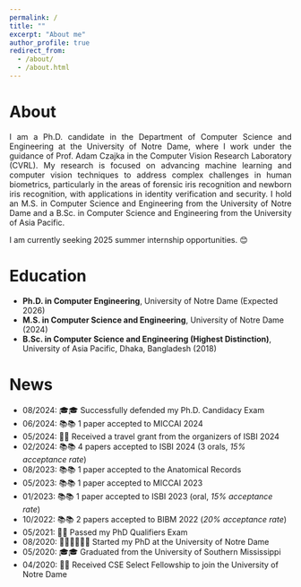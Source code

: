 ```yaml
---
permalink: /
title: ""
excerpt: "About me"
author_profile: true
redirect_from: 
  - /about/
  - /about.html
---
```


# About

<div style="text-align: justify;">
I am a Ph.D. candidate in the Department of Computer Science and Engineering at the University of Notre Dame, where I work under the guidance of Prof. Adam Czajka in the Computer Vision Research Laboratory (CVRL). My research is focused on advancing machine learning and computer vision techniques to address complex challenges in human biometrics, particularly in the areas of forensic iris recognition and newborn iris recognition, with applications in identity verification and security. I hold an M.S. in Computer Science and Engineering from the University of Notre Dame and a B.Sc. in Computer Science and Engineering from the University of Asia Pacific.

I am currently seeking 2025 summer internship opportunities. 😊
</div>

# Education

- **Ph.D. in Computer Engineering**, University of Notre Dame (Expected 2026)
- **M.S. in Computer Science and Engineering**, University of Notre Dame (2024)
- **B.Sc. in Computer Science and Engineering (Highest Distinction)**, University of Asia Pacific, Dhaka, Bangladesh (2018)

# News

* 08/2024: 🎓🎓 Successfully defended my Ph.D. Candidacy Exam
* 06/2024: 📚📚 1 paper accepted to MICCAI 2024
* 05/2024: 🎉🎉 Received a travel grant from the organizers of ISBI 2024
* 02/2024: 📚📚 4 papers accepted to ISBI 2024 (3 orals, _15% acceptance rate_)
* 08/2023: 📚📚 1 paper accepted to the Anatomical Records
* 05/2023: 📚📚 1 paper accepted to MICCAI 2023
* 01/2023: 📚📚 1 paper accepted to ISBI 2023 (oral, _15% acceptance rate_)
* 10/2022: 📚📚 2 papers accepted to BIBM 2022 (_20% acceptance rate_)
* 05/2021: 🎉🎉 Passed my PhD Qualifiers Exam
* 08/2020: 🧑🏻‍🏫🧑🏻‍🏫 Started my PhD at the University of Notre Dame
* 05/2020: 🎓🎓 Graduated from the University of Southern Mississippi
* 04/2020: 🎉🎉 Received CSE Select Fellowship to join the University of Notre Dame
